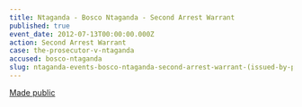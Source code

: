 ```yaml
---
title: Ntaganda - Bosco Ntaganda - Second Arrest Warrant
published: true
event_date: 2012-07-13T00:00:00.000Z
action: Second Arrest Warrant
case: the-prosecutor-v-ntaganda
accused: bosco-ntaganda
slug: ntaganda-events-bosco-ntaganda-second-arrest-warrant-(issued-by-pre-trial-chamber-ii)
---
```



[Made public](http://www.icc-cpi.int/iccdocs/doc/doc1441449.pdf)